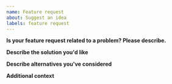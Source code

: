 ```yaml
---
name: Feature request
about: Suggest an idea
labels: feature request
---
```


**Is your feature request related to a problem? Please describe.**
<!-- A clear and concise description of what the problem is. Ex. I'm always frustrated when [...] -->


**Describe the solution you'd like**
<!-- A clear and concise description of what you want to happen. -->


**Describe alternatives you've considered**
<!-- A clear and concise description of any alternative solutions or features you've considered. -->
<!-- Any known work arounds? -->


**Additional context**
<!-- Add any other context or screenshots about the feature request here. -->

